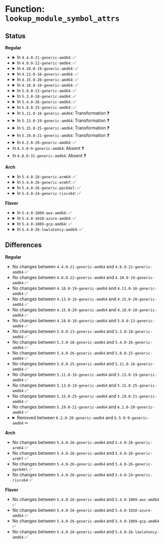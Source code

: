 # Function: <code>lookup_module_symbol_attrs</code>

## Status
<b>Regular</b>
<ul>
<li>
<details>
<summary>In <code>4.4.0-21-generic-amd64</code>: ✅</summary>

```c
int lookup_module_symbol_attrs(long unsigned int addr, long unsigned int * size, long unsigned int * offset, char * modname, char * name)
```

```json
{
  "name": "lookup_module_symbol_attrs",
  "collision_type": "Unique Global",
  "inline_type": "No",
  "funcs": [
    {
      "addr": 18446744071579936592,
      "name": "lookup_module_symbol_attrs",
      "external": true,
      "loc": "kernel/module.c:3750",
      "file": "kernel/module.c",
      "inline": "seen, unknown",
      "caller_inline": [],
      "caller_func": [
        "kernel/kallsyms.c:lookup_symbol_attrs"
      ]
    }
  ],
  "symbols": [
    {
      "addr": 18446744071579936592,
      "name": "lookup_module_symbol_attrs",
      "section": ".text",
      "bind": "STB_GLOBAL",
      "size": 228
    }
  ]
}
```
</details>
</li>
<li>
<details>
<summary>In <code>4.8.0-22-generic-amd64</code>: ✅</summary>

```c
int lookup_module_symbol_attrs(long unsigned int addr, long unsigned int * size, long unsigned int * offset, char * modname, char * name)
```

```json
{
  "name": "lookup_module_symbol_attrs",
  "collision_type": "Unique Global",
  "inline_type": "No",
  "funcs": [
    {
      "addr": 18446744071579966976,
      "name": "lookup_module_symbol_attrs",
      "external": true,
      "loc": "kernel/module.c:3921",
      "file": "kernel/module.c",
      "inline": "seen, unknown",
      "caller_inline": [],
      "caller_func": [
        "kernel/kallsyms.c:lookup_symbol_attrs"
      ]
    }
  ],
  "symbols": [
    {
      "addr": 18446744071579966976,
      "name": "lookup_module_symbol_attrs",
      "section": ".text",
      "bind": "STB_GLOBAL",
      "size": 229
    }
  ]
}
```
</details>
</li>
<li>
<details>
<summary>In <code>4.10.0-19-generic-amd64</code>: ✅</summary>

```c
int lookup_module_symbol_attrs(long unsigned int addr, long unsigned int * size, long unsigned int * offset, char * modname, char * name)
```

```json
{
  "name": "lookup_module_symbol_attrs",
  "collision_type": "Unique Global",
  "inline_type": "No",
  "funcs": [
    {
      "addr": 18446744071579997568,
      "name": "lookup_module_symbol_attrs",
      "external": true,
      "loc": "kernel/module.c:3938",
      "file": "kernel/module.c",
      "inline": "seen, unknown",
      "caller_inline": [],
      "caller_func": [
        "kernel/kallsyms.c:lookup_symbol_attrs"
      ]
    }
  ],
  "symbols": [
    {
      "addr": 18446744071579997568,
      "name": "lookup_module_symbol_attrs",
      "section": ".text",
      "bind": "STB_GLOBAL",
      "size": 229
    }
  ]
}
```
</details>
</li>
<li>
<details>
<summary>In <code>4.13.0-16-generic-amd64</code>: ✅</summary>

```c
int lookup_module_symbol_attrs(long unsigned int addr, long unsigned int * size, long unsigned int * offset, char * modname, char * name)
```

```json
{
  "name": "lookup_module_symbol_attrs",
  "collision_type": "Unique Global",
  "inline_type": "No",
  "funcs": [
    {
      "addr": 18446744071580004064,
      "name": "lookup_module_symbol_attrs",
      "external": true,
      "loc": "kernel/module.c:3983",
      "file": "kernel/module.c",
      "inline": "seen, unknown",
      "caller_inline": [],
      "caller_func": [
        "kernel/kallsyms.c:lookup_symbol_attrs"
      ]
    }
  ],
  "symbols": [
    {
      "addr": 18446744071580004064,
      "name": "lookup_module_symbol_attrs",
      "section": ".text",
      "bind": "STB_GLOBAL",
      "size": 227
    }
  ]
}
```
</details>
</li>
<li>
<details>
<summary>In <code>4.15.0-20-generic-amd64</code>: ✅</summary>

```c
int lookup_module_symbol_attrs(long unsigned int addr, long unsigned int * size, long unsigned int * offset, char * modname, char * name)
```

```json
{
  "name": "lookup_module_symbol_attrs",
  "collision_type": "Unique Global",
  "inline_type": "No",
  "funcs": [
    {
      "addr": 18446744071580050528,
      "name": "lookup_module_symbol_attrs",
      "external": true,
      "loc": "kernel/module.c:4005",
      "file": "kernel/module.c",
      "inline": "seen, unknown",
      "caller_inline": [],
      "caller_func": [
        "kernel/kallsyms.c:lookup_symbol_attrs"
      ]
    }
  ],
  "symbols": [
    {
      "addr": 18446744071580050528,
      "name": "lookup_module_symbol_attrs",
      "section": ".text",
      "bind": "STB_GLOBAL",
      "size": 221
    }
  ]
}
```
</details>
</li>
<li>
<details>
<summary>In <code>4.18.0-10-generic-amd64</code>: ✅</summary>

```c
int lookup_module_symbol_attrs(long unsigned int addr, long unsigned int * size, long unsigned int * offset, char * modname, char * name)
```

```json
{
  "name": "lookup_module_symbol_attrs",
  "collision_type": "Unique Global",
  "inline_type": "No",
  "funcs": [
    {
      "addr": 18446744071580107280,
      "name": "lookup_module_symbol_attrs",
      "external": true,
      "loc": "kernel/module.c:4038",
      "file": "kernel/module.c",
      "inline": "seen, unknown",
      "caller_inline": [],
      "caller_func": [
        "kernel/kallsyms.c:lookup_symbol_attrs"
      ]
    }
  ],
  "symbols": [
    {
      "addr": 18446744071580107280,
      "name": "lookup_module_symbol_attrs",
      "section": ".text",
      "bind": "STB_GLOBAL",
      "size": 221
    }
  ]
}
```
</details>
</li>
<li>
<details>
<summary>In <code>5.0.0-13-generic-amd64</code>: ✅</summary>

```c
int lookup_module_symbol_attrs(long unsigned int addr, long unsigned int * size, long unsigned int * offset, char * modname, char * name)
```

```json
{
  "name": "lookup_module_symbol_attrs",
  "collision_type": "Unique Global",
  "inline_type": "No",
  "funcs": [
    {
      "addr": 18446744071580154352,
      "name": "lookup_module_symbol_attrs",
      "external": true,
      "loc": "kernel/module.c:4069",
      "file": "kernel/module.c",
      "inline": "seen, unknown",
      "caller_inline": [],
      "caller_func": [
        "kernel/kallsyms.c:lookup_symbol_attrs"
      ]
    }
  ],
  "symbols": [
    {
      "addr": 18446744071580154352,
      "name": "lookup_module_symbol_attrs",
      "section": ".text",
      "bind": "STB_GLOBAL",
      "size": 221
    }
  ]
}
```
</details>
</li>
<li>
<details>
<summary>In <code>5.3.0-18-generic-amd64</code>: ✅</summary>

```c
int lookup_module_symbol_attrs(long unsigned int addr, long unsigned int * size, long unsigned int * offset, char * modname, char * name)
```

```json
{
  "name": "lookup_module_symbol_attrs",
  "collision_type": "Unique Global",
  "inline_type": "No",
  "funcs": [
    {
      "addr": 18446744071580200224,
      "name": "lookup_module_symbol_attrs",
      "external": true,
      "loc": "kernel/module.c:4097",
      "file": "kernel/module.c",
      "inline": "seen, unknown",
      "caller_inline": [],
      "caller_func": [
        "kernel/kallsyms.c:lookup_symbol_attrs"
      ]
    }
  ],
  "symbols": [
    {
      "addr": 18446744071580200224,
      "name": "lookup_module_symbol_attrs",
      "section": ".text",
      "bind": "STB_GLOBAL",
      "size": 228
    }
  ]
}
```
</details>
</li>
<li>
<details>
<summary>In <code>5.4.0-26-generic-amd64</code>: ✅</summary>

```c
int lookup_module_symbol_attrs(long unsigned int addr, long unsigned int * size, long unsigned int * offset, char * modname, char * name)
```

```json
{
  "name": "lookup_module_symbol_attrs",
  "collision_type": "Unique Global",
  "inline_type": "No",
  "funcs": [
    {
      "addr": 18446744071580248448,
      "name": "lookup_module_symbol_attrs",
      "external": true,
      "loc": "kernel/module.c:4164",
      "file": "kernel/module.c",
      "inline": "seen, unknown",
      "caller_inline": [],
      "caller_func": [
        "kernel/kallsyms.c:lookup_symbol_attrs"
      ]
    }
  ],
  "symbols": [
    {
      "addr": 18446744071580248448,
      "name": "lookup_module_symbol_attrs",
      "section": ".text",
      "bind": "STB_GLOBAL",
      "size": 228
    }
  ]
}
```
</details>
</li>
<li>
<details>
<summary>In <code>5.8.0-25-generic-amd64</code>: ✅</summary>

```c
int lookup_module_symbol_attrs(long unsigned int addr, long unsigned int * size, long unsigned int * offset, char * modname, char * name)
```

```json
{
  "name": "lookup_module_symbol_attrs",
  "collision_type": "Unique Global",
  "inline_type": "No",
  "funcs": [
    {
      "addr": 18446744071580316960,
      "name": "lookup_module_symbol_attrs",
      "external": true,
      "loc": "kernel/module.c:4171",
      "file": "kernel/module.c",
      "inline": "seen, unknown",
      "caller_inline": [],
      "caller_func": [
        "kernel/kallsyms.c:lookup_symbol_attrs"
      ]
    }
  ],
  "symbols": [
    {
      "addr": 18446744071580316960,
      "name": "lookup_module_symbol_attrs",
      "section": ".text",
      "bind": "STB_GLOBAL",
      "size": 228
    }
  ]
}
```
</details>
</li>
<li>
<details>
<summary>In <code>5.11.0-16-generic-amd64</code>: Transformation ❓</summary>

```c
int lookup_module_symbol_attrs(long unsigned int addr, long unsigned int * size, long unsigned int * offset, char * modname, char * name)
```

```json
{
  "name": "lookup_module_symbol_attrs",
  "collision_type": "Unique Global",
  "inline_type": "No",
  "funcs": [
    {
      "addr": 0,
      "name": "lookup_module_symbol_attrs",
      "external": true,
      "loc": "kernel/module.c:4402",
      "file": "kernel/module.c",
      "inline": "seen, unknown",
      "caller_inline": [],
      "caller_func": [
        "kernel/kallsyms.c:lookup_symbol_attrs"
      ]
    }
  ],
  "symbols": [
    {
      "addr": 18446744071591314193,
      "name": "lookup_module_symbol_attrs.cold",
      "section": ".text",
      "bind": "STB_LOCAL",
      "size": 24
    },
    {
      "addr": 18446744071580302512,
      "name": "lookup_module_symbol_attrs",
      "section": ".text",
      "bind": "STB_GLOBAL",
      "size": 288
    }
  ]
}
```
</details>
</li>
<li>
<details>
<summary>In <code>5.13.0-19-generic-amd64</code>: Transformation ❓</summary>

```c
int lookup_module_symbol_attrs(long unsigned int addr, long unsigned int * size, long unsigned int * offset, char * modname, char * name)
```

```json
{
  "name": "lookup_module_symbol_attrs",
  "collision_type": "Unique Global",
  "inline_type": "No",
  "funcs": [
    {
      "addr": 0,
      "name": "lookup_module_symbol_attrs",
      "external": true,
      "loc": "kernel/module.c:4306",
      "file": "kernel/module.c",
      "inline": "seen, unknown",
      "caller_inline": [],
      "caller_func": [
        "kernel/kallsyms.c:lookup_symbol_attrs"
      ]
    }
  ],
  "symbols": [
    {
      "addr": 18446744071591256626,
      "name": "lookup_module_symbol_attrs.cold",
      "section": ".text",
      "bind": "STB_LOCAL",
      "size": 24
    },
    {
      "addr": 18446744071580306016,
      "name": "lookup_module_symbol_attrs",
      "section": ".text",
      "bind": "STB_GLOBAL",
      "size": 288
    }
  ]
}
```
</details>
</li>
<li>
<details>
<summary>In <code>5.15.0-25-generic-amd64</code>: Transformation ❓</summary>

```c
int lookup_module_symbol_attrs(long unsigned int addr, long unsigned int * size, long unsigned int * offset, char * modname, char * name)
```

```json
{
  "name": "lookup_module_symbol_attrs",
  "collision_type": "Unique Global",
  "inline_type": "No",
  "funcs": [
    {
      "addr": 0,
      "name": "lookup_module_symbol_attrs",
      "external": true,
      "loc": "kernel/module.c:4327",
      "file": "kernel/module.c",
      "inline": "seen, unknown",
      "caller_inline": [],
      "caller_func": [
        "kernel/kallsyms.c:lookup_symbol_attrs"
      ]
    }
  ],
  "symbols": [
    {
      "addr": 18446744071592159834,
      "name": "lookup_module_symbol_attrs.cold",
      "section": ".text",
      "bind": "STB_LOCAL",
      "size": 24
    },
    {
      "addr": 18446744071580459648,
      "name": "lookup_module_symbol_attrs",
      "section": ".text",
      "bind": "STB_GLOBAL",
      "size": 288
    }
  ]
}
```
</details>
</li>
<li>
<details>
<summary>In <code>5.19.0-21-generic-amd64</code>: Transformation ❓</summary>

```c
int lookup_module_symbol_attrs(long unsigned int addr, long unsigned int * size, long unsigned int * offset, char * modname, char * name)
```

```json
{
  "name": "lookup_module_symbol_attrs",
  "collision_type": "Unique Global",
  "inline_type": "No",
  "funcs": [
    {
      "addr": 0,
      "name": "lookup_module_symbol_attrs",
      "external": true,
      "loc": "kernel/module/kallsyms.c:387",
      "file": "kernel/module/kallsyms.c",
      "inline": "seen, unknown",
      "caller_inline": [],
      "caller_func": [
        "kernel/kallsyms.c:lookup_symbol_attrs"
      ]
    }
  ],
  "symbols": [
    {
      "addr": 18446744071593925699,
      "name": "lookup_module_symbol_attrs.cold",
      "section": ".text",
      "bind": "STB_LOCAL",
      "size": 12
    },
    {
      "addr": 18446744071580489936,
      "name": "lookup_module_symbol_attrs",
      "section": ".text",
      "bind": "STB_GLOBAL",
      "size": 319
    }
  ]
}
```
</details>
</li>
<li>
<details>
<summary>In <code>6.2.0-20-generic-amd64</code>: ✅</summary>

```c
int lookup_module_symbol_attrs(long unsigned int addr, long unsigned int * size, long unsigned int * offset, char * modname, char * name)
```

```json
{
  "name": "lookup_module_symbol_attrs",
  "collision_type": "Unique Global",
  "inline_type": "No",
  "funcs": [
    {
      "addr": 18446744071580741472,
      "name": "lookup_module_symbol_attrs",
      "external": true,
      "loc": "kernel/module/kallsyms.c:387",
      "file": "kernel/module/kallsyms.c",
      "inline": "seen, unknown",
      "caller_inline": [],
      "caller_func": [
        "kernel/kallsyms.c:lookup_symbol_attrs"
      ]
    }
  ],
  "symbols": [
    {
      "addr": 18446744071580741472,
      "name": "lookup_module_symbol_attrs",
      "section": ".text",
      "bind": "STB_GLOBAL",
      "size": 331
    }
  ]
}
```
</details>
</li>
<li>
In <code>6.5.0-9-generic-amd64</code>: Absent ❓
</li>
<li>
In <code>6.8.0-31-generic-amd64</code>: Absent ❓
</li>
</ul>
<b>Arch</b>
<ul>
<li>
<details>
<summary>In <code>5.4.0-26-generic-arm64</code>: ✅</summary>

```c
int lookup_module_symbol_attrs(long unsigned int addr, long unsigned int * size, long unsigned int * offset, char * modname, char * name)
```

```json
{
  "name": "lookup_module_symbol_attrs",
  "collision_type": "Unique Global",
  "inline_type": "No",
  "funcs": [
    {
      "addr": 18446603336491490688,
      "name": "lookup_module_symbol_attrs",
      "external": true,
      "loc": "kernel/module.c:4164",
      "file": "kernel/module.c",
      "inline": "seen, unknown",
      "caller_inline": [],
      "caller_func": [
        "kernel/kallsyms.c:lookup_symbol_attrs"
      ]
    }
  ],
  "symbols": [
    {
      "addr": 18446603336491490688,
      "name": "lookup_module_symbol_attrs",
      "section": ".text",
      "bind": "STB_GLOBAL",
      "size": 272
    }
  ]
}
```
</details>
</li>
<li>
<details>
<summary>In <code>5.4.0-26-generic-armhf</code>: ✅</summary>

```c
int lookup_module_symbol_attrs(long unsigned int addr, long unsigned int * size, long unsigned int * offset, char * modname, char * name)
```

```json
{
  "name": "lookup_module_symbol_attrs",
  "collision_type": "Unique Global",
  "inline_type": "No",
  "funcs": [
    {
      "addr": 3225472856,
      "name": "lookup_module_symbol_attrs",
      "external": true,
      "loc": "kernel/module.c:4164",
      "file": "kernel/module.c",
      "inline": "seen, unknown",
      "caller_inline": [],
      "caller_func": [
        "kernel/kallsyms.c:lookup_symbol_attrs"
      ]
    }
  ],
  "symbols": [
    {
      "addr": 3225472856,
      "name": "lookup_module_symbol_attrs",
      "section": ".text",
      "bind": "STB_GLOBAL",
      "size": 228
    }
  ]
}
```
</details>
</li>
<li>
<details>
<summary>In <code>5.4.0-26-generic-ppc64el</code>: ✅</summary>

```c
int lookup_module_symbol_attrs(long unsigned int addr, long unsigned int * size, long unsigned int * offset, char * modname, char * name)
```

```json
{
  "name": "lookup_module_symbol_attrs",
  "collision_type": "Unique Global",
  "inline_type": "No",
  "funcs": [
    {
      "addr": 13835058055284447568,
      "name": "lookup_module_symbol_attrs",
      "external": true,
      "loc": "kernel/module.c:4164",
      "file": "kernel/module.c",
      "inline": "seen, unknown",
      "caller_inline": [],
      "caller_func": [
        "kernel/kallsyms.c:lookup_symbol_attrs"
      ]
    }
  ],
  "symbols": [
    {
      "addr": 13835058055284447568,
      "name": "lookup_module_symbol_attrs",
      "section": ".text",
      "bind": "STB_GLOBAL",
      "size": 352
    }
  ]
}
```
</details>
</li>
<li>
<details>
<summary>In <code>5.4.0-24-generic-riscv64</code>: ✅</summary>

```c
int lookup_module_symbol_attrs(long unsigned int addr, long unsigned int * size, long unsigned int * offset, char * modname, char * name)
```

```json
{
  "name": "lookup_module_symbol_attrs",
  "collision_type": "Unique Global",
  "inline_type": "No",
  "funcs": [
    {
      "addr": 18446743936271934824,
      "name": "lookup_module_symbol_attrs",
      "external": true,
      "loc": "kernel/module.c:4164",
      "file": "kernel/module.c",
      "inline": "seen, unknown",
      "caller_inline": [],
      "caller_func": [
        "kernel/kallsyms.c:lookup_symbol_attrs"
      ]
    }
  ],
  "symbols": [
    {
      "addr": 18446743936271934824,
      "name": "lookup_module_symbol_attrs",
      "section": ".text",
      "bind": "STB_GLOBAL",
      "size": 208
    }
  ]
}
```
</details>
</li>
</ul>
<b>Flavor</b>
<ul>
<li>
<details>
<summary>In <code>5.4.0-1009-aws-amd64</code>: ✅</summary>

```c
int lookup_module_symbol_attrs(long unsigned int addr, long unsigned int * size, long unsigned int * offset, char * modname, char * name)
```

```json
{
  "name": "lookup_module_symbol_attrs",
  "collision_type": "Unique Global",
  "inline_type": "No",
  "funcs": [
    {
      "addr": 18446744071580217248,
      "name": "lookup_module_symbol_attrs",
      "external": true,
      "loc": "kernel/module.c:4164",
      "file": "kernel/module.c",
      "inline": "seen, unknown",
      "caller_inline": [],
      "caller_func": [
        "kernel/kallsyms.c:lookup_symbol_attrs"
      ]
    }
  ],
  "symbols": [
    {
      "addr": 18446744071580217248,
      "name": "lookup_module_symbol_attrs",
      "section": ".text",
      "bind": "STB_GLOBAL",
      "size": 228
    }
  ]
}
```
</details>
</li>
<li>
<details>
<summary>In <code>5.4.0-1010-azure-amd64</code>: ✅</summary>

```c
int lookup_module_symbol_attrs(long unsigned int addr, long unsigned int * size, long unsigned int * offset, char * modname, char * name)
```

```json
{
  "name": "lookup_module_symbol_attrs",
  "collision_type": "Unique Global",
  "inline_type": "No",
  "funcs": [
    {
      "addr": 18446744071580164688,
      "name": "lookup_module_symbol_attrs",
      "external": true,
      "loc": "kernel/module.c:4164",
      "file": "kernel/module.c",
      "inline": "seen, unknown",
      "caller_inline": [],
      "caller_func": [
        "kernel/kallsyms.c:lookup_symbol_attrs"
      ]
    }
  ],
  "symbols": [
    {
      "addr": 18446744071580164688,
      "name": "lookup_module_symbol_attrs",
      "section": ".text",
      "bind": "STB_GLOBAL",
      "size": 228
    }
  ]
}
```
</details>
</li>
<li>
<details>
<summary>In <code>5.4.0-1009-gcp-amd64</code>: ✅</summary>

```c
int lookup_module_symbol_attrs(long unsigned int addr, long unsigned int * size, long unsigned int * offset, char * modname, char * name)
```

```json
{
  "name": "lookup_module_symbol_attrs",
  "collision_type": "Unique Global",
  "inline_type": "No",
  "funcs": [
    {
      "addr": 18446744071580208720,
      "name": "lookup_module_symbol_attrs",
      "external": true,
      "loc": "kernel/module.c:4164",
      "file": "kernel/module.c",
      "inline": "seen, unknown",
      "caller_inline": [],
      "caller_func": [
        "kernel/kallsyms.c:lookup_symbol_attrs"
      ]
    }
  ],
  "symbols": [
    {
      "addr": 18446744071580208720,
      "name": "lookup_module_symbol_attrs",
      "section": ".text",
      "bind": "STB_GLOBAL",
      "size": 228
    }
  ]
}
```
</details>
</li>
<li>
<details>
<summary>In <code>5.4.0-26-lowlatency-amd64</code>: ✅</summary>

```c
int lookup_module_symbol_attrs(long unsigned int addr, long unsigned int * size, long unsigned int * offset, char * modname, char * name)
```

```json
{
  "name": "lookup_module_symbol_attrs",
  "collision_type": "Unique Global",
  "inline_type": "No",
  "funcs": [
    {
      "addr": 18446744071580261248,
      "name": "lookup_module_symbol_attrs",
      "external": true,
      "loc": "kernel/module.c:4164",
      "file": "kernel/module.c",
      "inline": "seen, unknown",
      "caller_inline": [],
      "caller_func": [
        "kernel/kallsyms.c:lookup_symbol_attrs"
      ]
    }
  ],
  "symbols": [
    {
      "addr": 18446744071580261248,
      "name": "lookup_module_symbol_attrs",
      "section": ".text",
      "bind": "STB_GLOBAL",
      "size": 255
    }
  ]
}
```
</details>
</li>
</ul>

## Differences
<b>Regular</b>
<ul>
<li>
No changes between <code>4.4.0-21-generic-amd64</code> and <code>4.8.0-22-generic-amd64</code> ✅
</li>
<li>
No changes between <code>4.8.0-22-generic-amd64</code> and <code>4.10.0-19-generic-amd64</code> ✅
</li>
<li>
No changes between <code>4.10.0-19-generic-amd64</code> and <code>4.13.0-16-generic-amd64</code> ✅
</li>
<li>
No changes between <code>4.13.0-16-generic-amd64</code> and <code>4.15.0-20-generic-amd64</code> ✅
</li>
<li>
No changes between <code>4.15.0-20-generic-amd64</code> and <code>4.18.0-10-generic-amd64</code> ✅
</li>
<li>
No changes between <code>4.18.0-10-generic-amd64</code> and <code>5.0.0-13-generic-amd64</code> ✅
</li>
<li>
No changes between <code>5.0.0-13-generic-amd64</code> and <code>5.3.0-18-generic-amd64</code> ✅
</li>
<li>
No changes between <code>5.3.0-18-generic-amd64</code> and <code>5.4.0-26-generic-amd64</code> ✅
</li>
<li>
No changes between <code>5.4.0-26-generic-amd64</code> and <code>5.8.0-25-generic-amd64</code> ✅
</li>
<li>
No changes between <code>5.8.0-25-generic-amd64</code> and <code>5.11.0-16-generic-amd64</code> ✅
</li>
<li>
No changes between <code>5.11.0-16-generic-amd64</code> and <code>5.13.0-19-generic-amd64</code> ✅
</li>
<li>
No changes between <code>5.13.0-19-generic-amd64</code> and <code>5.15.0-25-generic-amd64</code> ✅
</li>
<li>
No changes between <code>5.15.0-25-generic-amd64</code> and <code>5.19.0-21-generic-amd64</code> ✅
</li>
<li>
No changes between <code>5.19.0-21-generic-amd64</code> and <code>6.2.0-20-generic-amd64</code> ✅
</li>
<li>
<details>
<summary>Removed between <code>6.2.0-20-generic-amd64</code> and <code>6.5.0-9-generic-amd64</code> ➖</summary>

```c
int lookup_module_symbol_attrs(long unsigned int addr, long unsigned int * size, long unsigned int * offset, char * modname, char * name)
```
</details>
</li>
</ul>
<b>Arch</b>
<ul>
<li>
No changes between <code>5.4.0-26-generic-amd64</code> and <code>5.4.0-26-generic-arm64</code> ✅
</li>
<li>
No changes between <code>5.4.0-26-generic-amd64</code> and <code>5.4.0-26-generic-armhf</code> ✅
</li>
<li>
No changes between <code>5.4.0-26-generic-amd64</code> and <code>5.4.0-26-generic-ppc64el</code> ✅
</li>
<li>
No changes between <code>5.4.0-26-generic-amd64</code> and <code>5.4.0-24-generic-riscv64</code> ✅
</li>
</ul>
<b>Flavor</b>
<ul>
<li>
No changes between <code>5.4.0-26-generic-amd64</code> and <code>5.4.0-1009-aws-amd64</code> ✅
</li>
<li>
No changes between <code>5.4.0-26-generic-amd64</code> and <code>5.4.0-1010-azure-amd64</code> ✅
</li>
<li>
No changes between <code>5.4.0-26-generic-amd64</code> and <code>5.4.0-1009-gcp-amd64</code> ✅
</li>
<li>
No changes between <code>5.4.0-26-generic-amd64</code> and <code>5.4.0-26-lowlatency-amd64</code> ✅
</li>
</ul>
